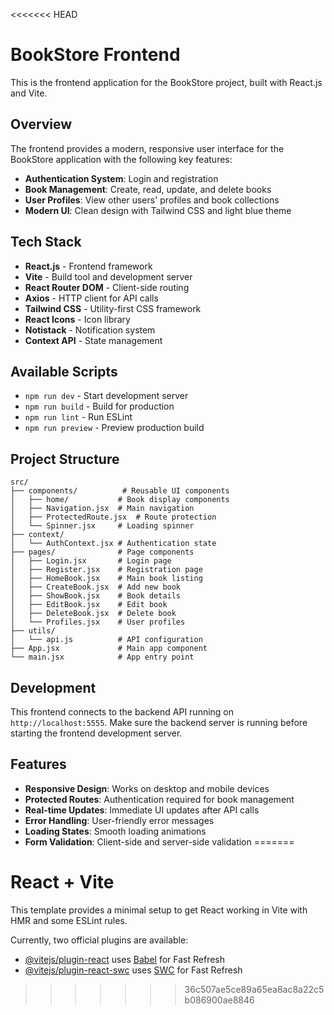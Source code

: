 <<<<<<< HEAD
# BookStore Frontend

This is the frontend application for the BookStore project, built with React.js and Vite.

## Overview

The frontend provides a modern, responsive user interface for the BookStore application with the following key features:

- **Authentication System**: Login and registration
- **Book Management**: Create, read, update, and delete books
- **User Profiles**: View other users' profiles and book collections
- **Modern UI**: Clean design with Tailwind CSS and light blue theme

## Tech Stack

- **React.js** - Frontend framework
- **Vite** - Build tool and development server
- **React Router DOM** - Client-side routing
- **Axios** - HTTP client for API calls
- **Tailwind CSS** - Utility-first CSS framework
- **React Icons** - Icon library
- **Notistack** - Notification system
- **Context API** - State management

## Available Scripts

- `npm run dev` - Start development server
- `npm run build` - Build for production
- `npm run lint` - Run ESLint
- `npm run preview` - Preview production build

## Project Structure

```
src/
├── components/          # Reusable UI components
│   ├── home/           # Book display components
│   ├── Navigation.jsx  # Main navigation
│   ├── ProtectedRoute.jsx  # Route protection
│   └── Spinner.jsx     # Loading spinner
├── context/
│   └── AuthContext.jsx # Authentication state
├── pages/              # Page components
│   ├── Login.jsx       # Login page
│   ├── Register.jsx    # Registration page
│   ├── HomeBook.jsx    # Main book listing
│   ├── CreateBook.jsx  # Add new book
│   ├── ShowBook.jsx    # Book details
│   ├── EditBook.jsx    # Edit book
│   ├── DeleteBook.jsx  # Delete book
│   └── Profiles.jsx    # User profiles
├── utils/
│   └── api.js          # API configuration
├── App.jsx             # Main app component
└── main.jsx            # App entry point
```

## Development

This frontend connects to the backend API running on `http://localhost:5555`. Make sure the backend server is running before starting the frontend development server.

## Features

- **Responsive Design**: Works on desktop and mobile devices
- **Protected Routes**: Authentication required for book management
- **Real-time Updates**: Immediate UI updates after API calls
- **Error Handling**: User-friendly error messages
- **Loading States**: Smooth loading animations
- **Form Validation**: Client-side and server-side validation
=======
# React + Vite

This template provides a minimal setup to get React working in Vite with HMR and some ESLint rules.

Currently, two official plugins are available:

- [@vitejs/plugin-react](https://github.com/vitejs/vite-plugin-react/blob/main/packages/plugin-react/README.md) uses [Babel](https://babeljs.io/) for Fast Refresh
- [@vitejs/plugin-react-swc](https://github.com/vitejs/vite-plugin-react-swc) uses [SWC](https://swc.rs/) for Fast Refresh
>>>>>>> 36c507ae5ce89a65ea8ac8a22c5b086900ae8846
